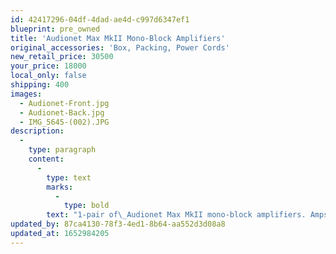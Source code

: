 ```yaml
---
id: 42417296-04df-4dad-ae4d-c997d6347ef1
blueprint: pre_owned
title: 'Audionet Max MkII Mono-Block Amplifiers'
original_accessories: 'Box, Packing, Power Cords'
new_retail_price: 30500
your_price: 18000
local_only: false
shipping: 400
images:
  - Audionet-Front.jpg
  - Audionet-Back.jpg
  - IMG_5645-(002).JPG
description:
  -
    type: paragraph
    content:
      -
        type: text
        marks:
          -
            type: bold
        text: "1-pair of\_Audionet Max MkII mono-block amplifiers. Amps are in like-new condition with original boxes, packing and accessories. Amps sold as new for $30,500.00. Tremendous power and incredible sound - very highly reviewed. These won't last long! Because of size and weight, shipping will need to be on a pallet via common carrier (freight).\_"
updated_by: 87ca4130-78f3-4ed1-8b64-aa552d3d08a8
updated_at: 1652984205
---
```

